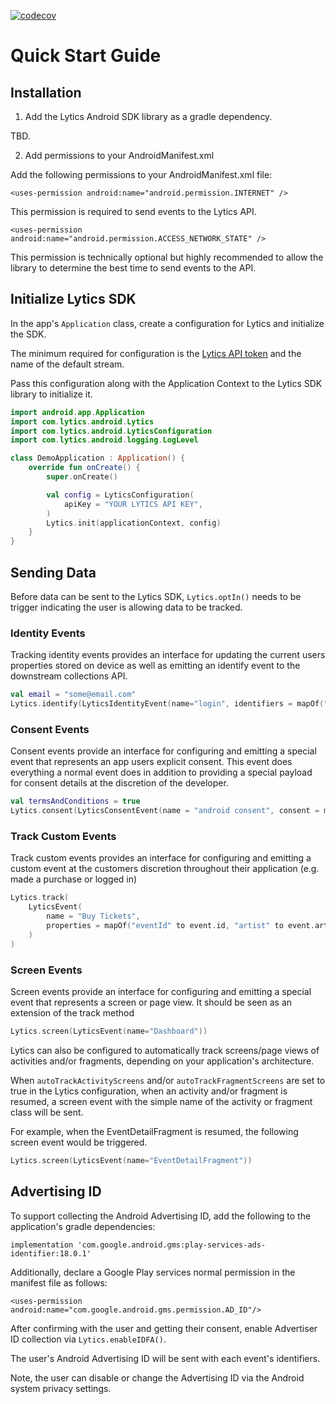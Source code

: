 [![codecov](https://codecov.io/gh/lytics/android-sdk/branch/main/graph/badge.svg?token=6RDitsBC0P)](https://codecov.io/gh/lytics/android-sdk)
# Quick Start Guide


## Installation

1. Add the Lytics Android SDK library as a gradle dependency.

TBD.

2. Add permissions to your AndroidManifest.xml

Add the following permissions to your AndroidManifest.xml file:

`<uses-permission android:name="android.permission.INTERNET" />`

This permission is required to send events to the Lytics API.

`<uses-permission android:name="android.permission.ACCESS_NETWORK_STATE" />`

This permission is technically optional but highly recommended to allow the library to determine the best time to send events to the API.


## Initialize Lytics SDK

In the app's `Application` class, create a configuration for Lytics and initialize the SDK.

The minimum required for configuration is the [Lytics API token](https://learn.lytics.com/documentation/product/features/account-management/managing-api-tokens) and the name of the default stream.

Pass this configuration along with the Application Context to the Lytics SDK library to initialize it.

```kotlin
import android.app.Application
import com.lytics.android.Lytics
import com.lytics.android.LyticsConfiguration
import com.lytics.android.logging.LogLevel

class DemoApplication : Application() {
    override fun onCreate() {
        super.onCreate()

        val config = LyticsConfiguration(
            apiKey = "YOUR LYTICS API KEY",
        )
        Lytics.init(applicationContext, config)
    }
}
```

## Sending Data

Before data can be sent to the Lytics SDK, `Lytics.optIn()` needs to be trigger indicating the user is allowing data to be tracked.

### Identity Events

Tracking identity events provides an interface for updating the current users properties stored on device as well as emitting an identify event to the downstream collections API.

```kotlin
val email = "some@email.com"
Lytics.identify(LyticsIdentityEvent(name="login", identifiers = mapOf("email" to email)))
```

### Consent Events

Consent events provide an interface for configuring and emitting a special event that represents an app users explicit consent. This event does everything a normal event does in addition to providing a special payload for consent details at the discretion of the developer.

```kotlin
val termsAndConditions = true
Lytics.consent(LyticsConsentEvent(name = "android consent", consent = mapOf("terms" to termsAndConditions)))
```

### Track Custom Events

Track custom events provides an interface for configuring and emitting a custom event at the customers discretion throughout their application (e.g. made a purchase or logged in)

```kotlin
Lytics.track(
    LyticsEvent(
        name = "Buy Tickets",
        properties = mapOf("eventId" to event.id, "artist" to event.artist)
    )
)
```

### Screen Events

Screen events provide an interface for configuring and emitting a special event that represents a screen or page view. It should be seen as an extension of the track method

```kotlin
Lytics.screen(LyticsEvent(name="Dashboard"))
```

Lytics can also be configured to automatically track screens/page views of activities and/or fragments, depending on your application's architecture.

When `autoTrackActivityScreens` and/or `autoTrackFragmentScreens` are set to true in the Lytics configuration, when an activity and/or fragment is resumed, a screen event with the simple name of the activity or fragment class will be sent.

For example, when the EventDetailFragment is resumed, the following screen event would be triggered.

```kotlin
Lytics.screen(LyticsEvent(name="EventDetailFragment"))
```


## Advertising ID

To support collecting the Android Advertising ID, add the following to the application's gradle dependencies:

`implementation 'com.google.android.gms:play-services-ads-identifier:18.0.1'`

Additionally, declare a Google Play services normal permission in the manifest file as follows:

`<uses-permission android:name="com.google.android.gms.permission.AD_ID"/>`

After confirming with the user and getting their consent, enable Advertiser ID collection via `Lytics.enableIDFA()`.

The user's Android Advertising ID will be sent with each event's identifiers.

Note, the user can disable or change the Advertising ID via the Android system privacy settings.
